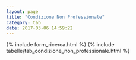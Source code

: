 ```yaml
---
layout: page
title: "Condizione Non Professionale"
category: tab
date: 2017-03-06 14:59:22
---
```


{% include form_ricerca.html %}
{% include tabelle/tab_condizione_non_professionale.html %}

